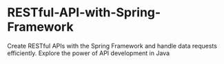 # RESTful-API-with-Spring-Framework
Create RESTful APIs with the Spring Framework and handle data requests efficiently. Explore the power of API development in Java
